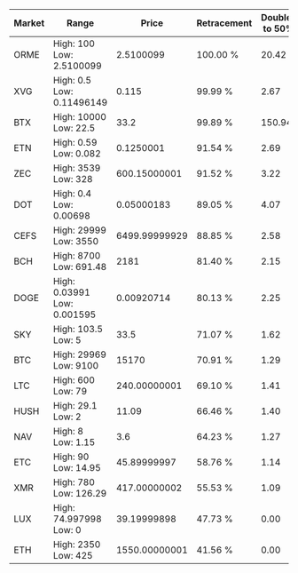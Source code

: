 | Market | Range | Price| Retracement | Doubles to 50% |
| --- | --- | --- | --- | --- |
| ORME | High: 100<br />Low: 2.5100099 | 2.5100099 | 100.00 % | 20.42 |
| XVG | High: 0.5<br />Low: 0.11496149 | 0.115 | 99.99 % | 2.67 |
| BTX | High: 10000<br />Low: 22.5 | 33.2 | 99.89 % | 150.94 |
| ETN | High: 0.59<br />Low: 0.082 | 0.1250001 | 91.54 % | 2.69 |
| ZEC | High: 3539<br />Low: 328 | 600.15000001 | 91.52 % | 3.22 |
| DOT | High: 0.4<br />Low: 0.00698 | 0.05000183 | 89.05 % | 4.07 |
| CEFS | High: 29999<br />Low: 3550 | 6499.99999929 | 88.85 % | 2.58 |
| BCH | High: 8700<br />Low: 691.48 | 2181 | 81.40 % | 2.15 |
| DOGE | High: 0.03991<br />Low: 0.001595 | 0.00920714 | 80.13 % | 2.25 |
| SKY | High: 103.5<br />Low: 5 | 33.5 | 71.07 % | 1.62 |
| BTC | High: 29969<br />Low: 9100 | 15170 | 70.91 % | 1.29 |
| LTC | High: 600<br />Low: 79 | 240.00000001 | 69.10 % | 1.41 |
| HUSH | High: 29.1<br />Low: 2 | 11.09 | 66.46 % | 1.40 |
| NAV | High: 8<br />Low: 1.15 | 3.6 | 64.23 % | 1.27 |
| ETC | High: 90<br />Low: 14.95 | 45.89999997 | 58.76 % | 1.14 |
| XMR | High: 780<br />Low: 126.29 | 417.00000002 | 55.53 % | 1.09 |
| LUX | High: 74.997998<br />Low: 0 | 39.19999898 | 47.73 % | 0.00 |
| ETH | High: 2350<br />Low: 425 | 1550.00000001 | 41.56 % | 0.00 |
